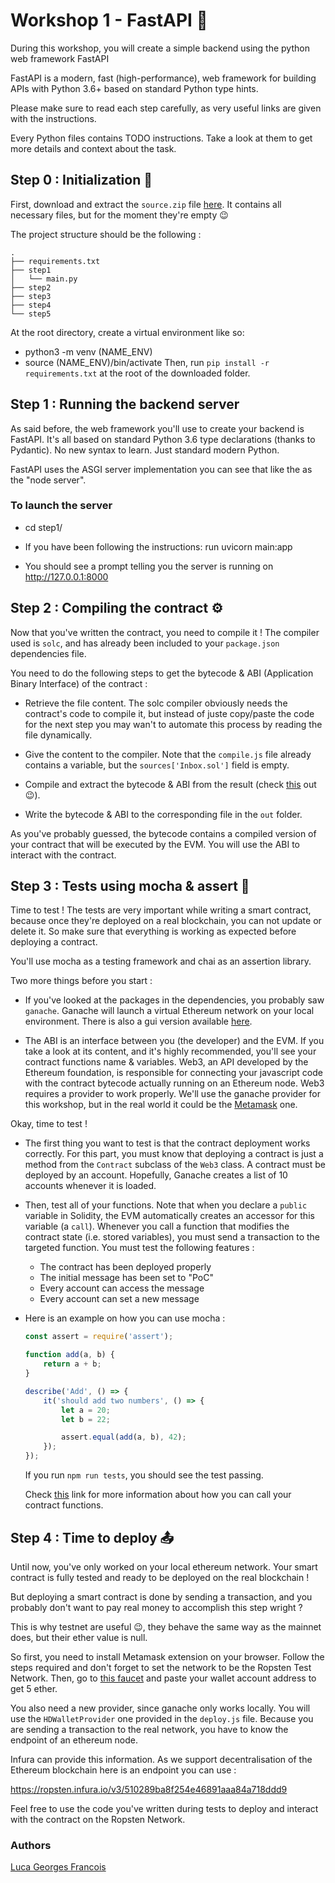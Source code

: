 # Workshop 1 - FastAPI :open_book:

During this workshop, you will create a simple backend using the python web framework FastAPI

FastAPI is a modern, fast (high-performance), web framework for building APIs with Python 3.6+ based on standard Python type hints.

Please make sure to read each step carefully, as very useful links are given with the instructions.

Every Python files contains TODO instructions. Take a look at them to get more details and context about the task.

## Step 0 : Initialization :rocket:

First, download and extract the `source.zip` file [here](https://github.com/adronse/Workshop-FastAPI/blob/main/workshop.zip).
It contains all necessary files, but for the moment they're empty :wink:

The project structure should be the following :

```
.
├── requirements.txt
├── step1
│   └── main.py
├── step2
├── step3
├── step4
└── step5

```

At the root directory, create a virtual environment like so:
   - python3 -m venv (NAME_ENV)
   - source (NAME_ENV)/bin/activate
Then, run `pip install -r requirements.txt` at the root of the downloaded folder.

## Step 1 : Running the backend server

As said before, the web framework you'll use to create your backend is FastAPI.
It's all based on standard Python 3.6 type declarations (thanks to Pydantic). No new syntax to learn. Just standard modern Python.

FastAPI uses the ASGI server implementation you can see that like the as the "node server".

### To launch the server

- cd step1/

- If you have been following the instructions: run uvicorn main:app

- You should see a prompt telling you the server is running on http://127.0.0.1:8000

## Step 2 : Compiling the contract :gear:

Now that you've written the contract, you need to compile it !
The compiler used is `solc`, and has already been included to your `package.json` dependencies file.

You need to do the following steps to get the bytecode & ABI (Application Binary Interface) of the contract :

- Retrieve the file content. The solc compiler obviously needs the contract's code to compile it, but instead of juste copy/paste the code for the next step you may wan't to automate this process by reading the file dynamically. 

- Give the content to the compiler. Note that the `compile.js` file already contains a variable, but the `sources['Inbox.sol']` field is empty.

- Compile and extract the bytecode & ABI from the result (check [this](https://github.com/ethereum/solc-js) out :wink:).

- Write the bytecode & ABI to the corresponding file in the `out` folder.

As you've probably guessed, the bytecode contains a compiled version of your contract that will be executed by the EVM.
You will use the ABI to interact with the contract.

## Step 3 : Tests using mocha & assert :test_tube:

Time to test !
The tests are very important while writing a smart contract, because once they're deployed on a real blockchain, you can not update or delete it.
So make sure that everything is working as expected before deploying a contract.

You'll use mocha as a testing framework and chai as an assertion library.

Two more things before you start :

- If you've looked at the packages in the dependencies, you probably saw `ganache`.
    Ganache will launch a virtual Ethereum network on your local environment.
    There is also a gui version available [here](https://www.trufflesuite.com/ganache).

- The ABI is an interface between you (the developer) and the EVM.
    If you take a look at its content, and it's highly recommended, you'll see your contract functions name & variables.
    Web3, an API developed by the Ethereum foundation, is responsible for connecting your javascript code with the contract bytecode actually running on an Ethereum node.
    Web3 requires a provider to work properly. We'll use the ganache provider for this workshop, but in the real world it could be the [Metamask](https://metamask.io/) one.

Okay, time to test !

- The first thing you want to test is that the contract deployment works correctly.
    For this part, you must know that deploying a contract is just a method from the `Contract` subclass of the `Web3` class.
    A contract must be deployed by an account. Hopefully, Ganache creates a list of 10 accounts whenever it is loaded.

- Then, test all of your functions.
    Note that when you declare a `public` variable in Solidity, the EVM automatically creates an accessor for this variable (a `call`).
    Whenever you call a function that modifies the contract state (i.e. stored variables), you must send a transaction to the targeted function.
    You must test the following features :
  
    - The contract has been deployed properly
    - The initial message has been set to "PoC"
    - Every account can access the message
    - Every account can set a new message
    
- Here is an example on how you can use mocha : 
    ```javascript
    const assert = require('assert');
    
    function add(a, b) {
        return a + b;
    }
  
    describe('Add', () => {
        it('should add two numbers', () => {
            let a = 20;
            let b = 22;
  
            assert.equal(add(a, b), 42);
        });
    });
    ```
    If you run `npm run tests`, you should see the test passing.
    
    Check [this](https://web3js.readthedocs.io/en/v1.3.0/web3-eth-contract.html#methods-mymethod-call) link for more information about how you can call your contract functions.

## Step 4 : Time to deploy :outbox_tray:

Until now, you've only worked on your local ethereum network.
Your smart contract is fully tested and ready to be deployed on the real blockchain !

But deploying a smart contract is done by sending a transaction, and you probably don't want to pay real money to accomplish this step wright ?

This is why testnet are useful :wink:, they behave the same way as the mainnet does, but their ether value is null. 

So first, you need to install Metamask extension on your browser.
Follow the steps required and don't forget to set the network to be the Ropsten Test Network.
Then, go to [this faucet](https://faucet.dimensions.network/) and paste your wallet account address to get 5 ether.

You also need a new provider, since ganache only works locally. You will use the `HDWalletProvider` one provided in the `deploy.js` file.
Because you are sending a transaction to the real network, you have to know the endpoint of an ethereum node.

Infura can provide this information. As we support decentralisation of the Ethereum blockchain here is an endpoint you can use :

https://ropsten.infura.io/v3/510289ba8f254e46891aaa84a718ddd9

Feel free to use the code you've written during tests to deploy and interact with the contract on the Ropsten Network.

### Authors

[Luca Georges Francois](https://github.com/PtitLuca)
